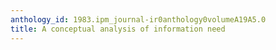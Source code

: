 ```yaml
---
anthology_id: 1983.ipm_journal-ir0anthology0volumeA19A5.0
title: A conceptual analysis of information need
---
```

